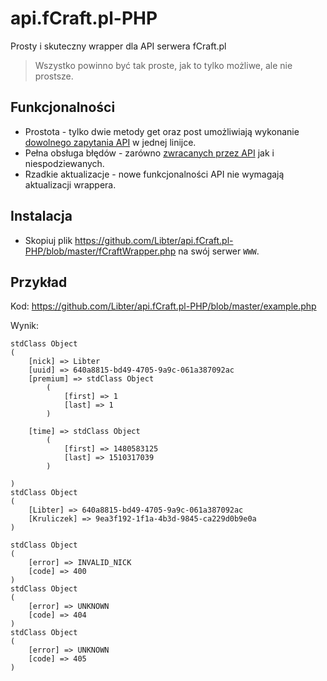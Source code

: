 # api.fCraft.pl-PHP
Prosty i skuteczny wrapper dla API serwera fCraft.pl
> Wszystko powinno być tak proste, jak to tylko możliwe, ale nie prostsze.
## Funkcjonalności
- Prostota - tylko dwie metody get oraz post umożliwiają wykonanie [dowolnego zapytania API](https://fcraft.pl/dzia%C5%82-dokumentacja-53) w jednej linijce.
- Pełna obsługa błędów - zarówno [zwracanych przez API](https://fcraft.pl/temat-kody-b%C5%82%C4%99d%C3%B3w-api-1492) jak i niespodziewanych.
- Rzadkie aktualizacje - nowe funkcjonalności API nie wymagają aktualizacji wrappera.
## Instalacja
- Skopiuj plik https://github.com/Libter/api.fCraft.pl-PHP/blob/master/fCraftWrapper.php na swój serwer `WWW`.
## Przykład
Kod: https://github.com/Libter/api.fCraft.pl-PHP/blob/master/example.php

Wynik: 
```
stdClass Object
(
    [nick] => Libter
    [uuid] => 640a8815-bd49-4705-9a9c-061a387092ac
    [premium] => stdClass Object
        (
            [first] => 1
            [last] => 1
        )

    [time] => stdClass Object
        (
            [first] => 1480583125
            [last] => 1510317039
        )

)
stdClass Object
(
    [Libter] => 640a8815-bd49-4705-9a9c-061a387092ac
    [Kruliczek] => 9ea3f192-1f1a-4b3d-9845-ca229d0b9e0a
)

stdClass Object
(
    [error] => INVALID_NICK
    [code] => 400
)
stdClass Object
(
    [error] => UNKNOWN
    [code] => 404
)
stdClass Object
(
    [error] => UNKNOWN
    [code] => 405
)
```

